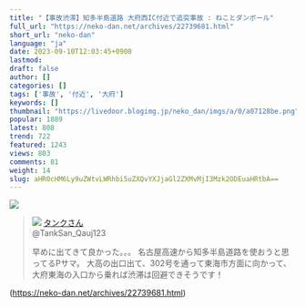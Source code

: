 ```yaml
---
title: "【事故渋滞】知多半島道路 大府西IC付近で追突事故 : ねことダンボール"
full_url: "https://neko-dan.net/archives/22739681.html"
short_url: "neko-dan"
language: "ja"
date: 2023-09-10T12:03:45+0900
lastmod: 
draft: false
author: []
categories: []
tags: ['事故', '付近', '大府']
keywords: []
thumbnail: "https://livedoor.blogimg.jp/neko_dan/imgs/a/0/a07128be.png"
popular: 1889
latest: 808
trend: 722
featured: 1243
views: 803
comments: 81
weight: 14
slug: aHR0cHM6Ly9uZWtvLWRhbi5uZXQvYXJjaGl2ZXMvMjI3Mzk2ODEuaHRtbA==
---
```


![](https://livedoor.blogimg.jp/neko_dan/imgs/a/0/a07128be.png)

<blockquote id='twibodyCtnazc9nds'> <p> <img src='https://livedoor.blogimg.jp/neko_dan/imgs/f/b/fb6eec5e.jpg'> <a href='https://twitter.com/TankSan_Qauj123/status/1700702958315557226' target='_blank'>タンクさん </a><br> @TankSan_Qauj123 </p> <p id='twitextCtnazc9nds'> 早めに出てきて良かった。。。 名古屋高速から知多半島道路を使おうと思ってるPサマ。 大高の出口出て、302号を通って東海市方面に向かって、大府東海の入口から乗れば渋滞は回避できそうです！ </p> <p> <a href='https://twitter.com/TankSan_Qauj123/status/1700702958315557226' target='_blank'></a> </p> </blockquote> 

(https://neko-dan.net/archives/22739681.html)
